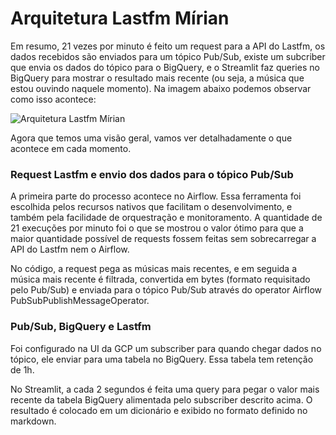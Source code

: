 # Arquitetura Lastfm Mírian

Em resumo, 21 vezes por minuto é feito um request para a API do Lastfm, os dados recebidos são enviados para um tópico Pub/Sub, existe um subcriber que envia os dados do tópico para o BigQuery, e o Streamlit faz queries no BigQuery para mostrar o resultado mais recente (ou seja, a música que estou ouvindo naquele momento). Na imagem abaixo podemos observar como isso acontece:

<img
  src="https://raw.githubusercontent.com/mirianbatista/lastfm/tree/main/docs/arq_lastfm.png"
  alt="Arquitetura Lastfm Mírian">

Agora que temos uma visão geral, vamos ver detalhadamente o que acontece em cada momento.

### Request Lastfm e envio dos dados para o tópico Pub/Sub

A primeira parte do processo acontece no Airflow. Essa ferramenta foi escolhida pelos recursos nativos que facilitam o desenvolvimento, e também pela facilidade de orquestração e monitoramento. A quantidade de 21 execuções por minuto foi o que se mostrou o valor ótimo para que a maior quantidade possível de requests fossem feitas sem sobrecarregar a API do Lastfm nem o Airflow. 

No código, a request pega as músicas mais recentes, e em seguida a música mais recente é filtrada, convertida em bytes (formato requisitado pelo Pub/Sub) e enviada para o tópico Pub/Sub através do operator Airflow PubSubPublishMessageOperator.

### Pub/Sub, BigQuery e Lastfm

Foi configurado na UI da GCP um subscriber para quando chegar dados no tópico, ele enviar para uma tabela no BigQuery. Essa tabela tem retenção de 1h.

No Streamlit, a cada 2 segundos é feita uma query para pegar o valor mais recente da tabela BigQuery alimentada pelo subscriber descrito acima. O resultado é colocado em um dicionário e exibido no formato definido no markdown.
